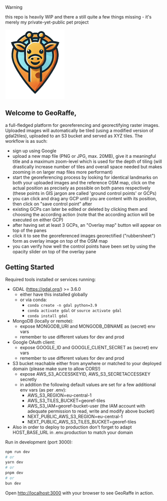 > [!WARNING] 
> this repo is heavily WIP and there a still quite a few things missing - it's merely my private-yet-public pet project


![GeoRaffe is where you can compare maps through the beauty of georeferencing and georectifying](/public/assets/icons/georaffe.png) 

## Welcome to GeoRaffe, 

a full-fledged platform for georeferencing and georectifying raster images. Uploaded images will automatically be tiled (using a modified version of gdal2tiles), uploaded to an S3 bucket and served as XYZ tiles.
The workflow is as such:

* sign up using Google
* upload a new map file (PNG or JPG, max. 20MB), give it a meaningful title and a maximum zoom-level which is used for the depth of tiling (will drastically increase number of tiles and overall space needed but makes zooming in on larger map files more performant)
* start the georeferencing process by looking for identical landmarks on both your uploaded images and the reference OSM map, click on the actual position as precisely as possible on both panes respectively (these points in GIS jargon are called 'ground control points' or GCPs)
* you can click and drag any GCP until you are content with its position, then click on "save control point" after
* existing GCPs can later be edited or deleted by clicking them and choosing the according action (note that the according action will be executed on either GCP)
* after having set at least 3 GCPs, an "Overlay map" button will appear on top of the panes
* click it to see the georeferenced images georectified ("rubbersheet") form as overlay image on top of the OSM map
* you can verify how well the control points have been set by using the opacity slider on top of the overlay pane

## Getting Started

Required tools installed or services running:

* GDAL (https://gdal.org/) >= 3.6.0
    * either have this installed globally
    * or via conda:
        * `conda create -n gdal python=3.9`
        * `conda activate gdal` or `source activate gdal`
        * `conda install gdal`
* MongoDB (locally or remote):
    * expose MONGODB_URI and MONGODB_DBNAME as (secret) env vars
    * remember to use different values for dev and prod
* Google OAuth client:
    * expose GOOGLE_ID and GOOGLE_CLIENT_SECRET as (secret) env vars
    * remember to use different values for dev and prod
* S3 bucket reachable either from anywhere or matched to your deployed domain (please make sure to allow CORS!)
    * expose AWS_S3_ACCESSKEYID, AWS_S3_SECRETACCESSKEY secretly
    * in addition the following default values are set for a few additional env vars (as per .env):
        * AWS_S3_REGION=eu-central-1
        * AWS_S3_TILES_BUCKET=georef-tiles
        * AWS_S3_IAM=georef-bucket-user (the IAM account with adequate permission to read, write and modify above bucket)
        * NEXT_PUBLIC_AWS_S3_REGION=eu-central-1
        * NEXT_PUBLIC_AWS_S3_TILES_BUCKET=georef-tiles
* Also in order to deploy to production don't forget to adapt HOST_BASE_URL in .env.production to match your domain


Run in development (port 3000):

```bash
npm run dev
# or
yarn dev
# or
pnpm dev
# or
bun dev
```

Open [http://localhost:3000](http://localhost:3000) with your browser to see GeoRaffe in action.

